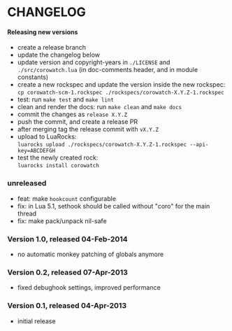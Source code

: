 # CHANGELOG

#### Releasing new versions

- create a release branch
- update the changelog below
- update version and copyright-years in `./LICENSE` and `./src/corowatch.lua` (in doc-comments
  header, and in module constants)
- create a new rockspec and update the version inside the new rockspec:<br/>
  `cp corowatch-scm-1.rockspec ./rockspecs/corowatch-X.Y.Z-1.rockspec`
- test: run `make test` and `make lint`
- clean and render the docs: run `make clean` and `make docs`
- commit the changes as `release X.Y.Z`
- push the commit, and create a release PR
- after merging tag the release commit with `vX.Y.Z`
- upload to LuaRocks:<br/>
  `luarocks upload ./rockspecs/corowatch-X.Y.Z-1.rockspec --api-key=ABCDEFGH`
- test the newly created rock:<br/>
  `luarocks install corowatch`


### unreleased

- feat: make `hookcount` configurable
- fix: in Lua 5.1, sethook should be called without "coro" for the main thread
- fix: make pack/unpack nil-safe

### Version 1.0, released 04-Feb-2014

- no automatic monkey patching of globals anymore

### Version 0.2, released 07-Apr-2013

- fixed debughook settings, improved performance

### Version 0.1, released 04-Apr-2013

- initial release
